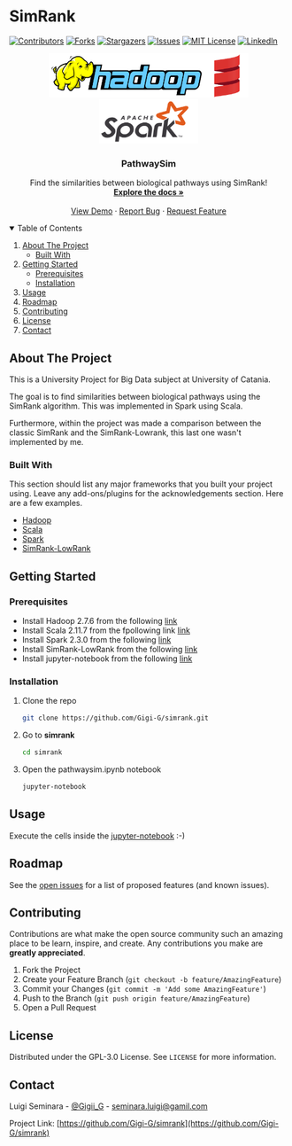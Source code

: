 # SimRank

[![Contributors][contributors-shield]][contributors-url]
[![Forks][forks-shield]][forks-url]
[![Stargazers][stars-shield]][stars-url]
[![Issues][issues-shield]][issues-url]
[![MIT License][license-shield]][license-url]
[![LinkedIn][linkedin-shield]][linkedin-url]



<p align="center">
  <a href="https://github.com/Gigi-G/simrank" target="_blank">
    <img src="img/Hadoop.png" width="280" height="80"><img src="img/Scala.png" width="80" height="80"><img src="img/Spark.png" width="180" height="80">
  </a>


  <h3 align="center">PathwaySim</h3>

  <p align="center">
    Find the similarities between biological pathways using SimRank!
    <br />
    <a href="https://github.com/Gigi-G/simrank"><strong>Explore the docs »</strong></a>
    <br />
    <br />
    <a href="https://github.com/Gigi-G/simrank">View Demo</a>
    ·
    <a href="https://github.com/Gigi-G/simrank/issues">Report Bug</a>
    ·
    <a href="https://github.com/Gigi-G/simrank/issues">Request Feature</a>
  </p>




<details open="open">
  <summary>Table of Contents</summary>
  <ol>
    <li>
      <a href="#about-the-project">About The Project</a>
      <ul>
        <li><a href="#built-with">Built With</a></li>
      </ul>
    </li>
    <li>
      <a href="#getting-started">Getting Started</a>
      <ul>
        <li><a href="#prerequisites">Prerequisites</a></li>
        <li><a href="#installation">Installation</a></li>
      </ul>
    </li>
    <li><a href="#usage">Usage</a></li>
    <li><a href="#roadmap">Roadmap</a></li>
    <li><a href="#contributing">Contributing</a></li>
    <li><a href="#license">License</a></li>
    <li><a href="#contact">Contact</a></li>
  </ol>
</details>



## About The Project

This is a University Project for Big Data subject at University of Catania.

The goal is to find similarities between biological pathways using the SimRank algorithm. This was implemented in Spark using Scala.

Furthermore, within the project was made a comparison between the classic SimRank and the SimRank-Lowrank, this last one wasn't implemented by me.



### Built With

This section should list any major frameworks that you built your project using. Leave any add-ons/plugins for the acknowledgements section. Here are a few examples.
* [Hadoop](https://hadoop.apache.org/)
* [Scala](https://www.scala-lang.org/)
* [Spark](https://spark.apache.org/)
* [SimRank-LowRank](https://github.com/amkatrutsa/SimRankLowrank)



## Getting Started

### Prerequisites

* Install Hadoop 2.7.6 from the following <a href="http://www.apache.org/dyn/closer.cgi/hadoop/common/hadoop-2.7.6/hadoop-2.7.6.tar.gz" target="_blank">link</a>
* Install Scala 2.11.7 from the fpollowing link <a href="https://www.scala-lang.org/download/2.11.7.html" target="_blank">link</a>
* Install Spark 2.3.0 from the following <a href="https://www.apache.org/dyn/closer.lua/spark/spark-2.3.0/spark-2.3.0-bin-hadoop2.7.tgz" target="_blank">link</a>
* Install SimRank-LowRank from the following <a href="https://github.com/amkatrutsa/SimRankLowrank" target="_blank">link</a>
* Install jupyter-notebook from the following <a href="https://jupyter.org/" target="_blank">link</a>



### Installation

1. Clone the repo
   ```sh
   git clone https://github.com/Gigi-G/simrank.git
   ```
2. Go to **simrank**
   ```sh
   cd simrank
   ```
3. Open the pathwaysim.ipynb notebook
   ```sh
   jupyter-notebook
   ```



## Usage

Execute the cells inside the <a href="https://github.com/Gigi-G/simrank/blob/main/pathwaysim.ipynb">jupyter-notebook</a> :-)



## Roadmap

See the [open issues](https://github.com/Gigi-G/simrank/issues) for a list of proposed features (and known issues).




## Contributing

Contributions are what make the open source community such an amazing place to be learn, inspire, and create. Any contributions you make are **greatly appreciated**.

1. Fork the Project
2. Create your Feature Branch (`git checkout -b feature/AmazingFeature`)
3. Commit your Changes (`git commit -m 'Add some AmazingFeature'`)
4. Push to the Branch (`git push origin feature/AmazingFeature`)
5. Open a Pull Request




## License

Distributed under the GPL-3.0 License. See `LICENSE` for more information.




## Contact

Luigi Seminara - [@Gigii_G](https://telegram.me/Gigii_G) - seminara.luigi@gamil.com

Project Link: [https://github.com/Gigi-G/simrank](https://github.com/Gigi-G/simrank)






[contributors-shield]: https://img.shields.io/github/contributors/Gigi-G/simrank.svg?style=for-the-badge
[contributors-url]: https://github.com/Gigi-G/simrank/graphs/contributors
[forks-shield]: https://img.shields.io/github/forks/Gigi-G/simrank.svg?style=for-the-badge
[forks-url]: https://github.com/Gigi-G/simrank/network/members
[stars-shield]: https://img.shields.io/github/stars/Gigi-G/simrank.svg?style=for-the-badge
[stars-url]: https://github.com/Gigi-G/simrank/stargazers
[issues-shield]: https://img.shields.io/github/issues/Gigi-G/simrank.svg?style=for-the-badge
[issues-url]: https://github.com/Gigi-G/simrank/issues
[license-shield]: https://img.shields.io/github/license/Gigi-G/simrank.svg?style=for-the-badge
[license-url]: https://github.com/Gigi-G/simrank/blob/main/LICENSE
[linkedin-shield]: https://img.shields.io/badge/-LinkedIn-black.svg?style=for-the-badge&logo=linkedin&colorB=555
[linkedin-url]: https://it.linkedin.com/in/luigi-seminara-3bb2a2204
[product-screenshot]: images/screenshot.png
